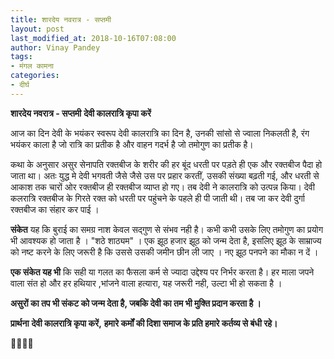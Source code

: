 ```yaml
---
title: शारदेय नवरात्र - सप्तमी
layout: post
last_modified_at: 2018-10-16T07:08:00
author: Vinay Pandey
tags:
- मंगल कामना
categories:
- दीर्घ
---
```

**शारदेय नवरात्र - सप्तमी**
**देवी कालरात्रि कृपा करें**

आज का दिन देवी के भयंकर स्वरूप देवी कालरात्रि का दिन है, उनकी सांसो से ज्वाला निकलती है, रंग भयंकर काला है जो रात्रि का प्रतीक है और वाहन गदर्भ है जो तमोगुण का प्रतीक है। 

कथा के अनुसार असुर सेनापति रक्तबीज के शरीर की हर बूंद धरती पर पड़ते ही एक और रक्तबीज पैदा हो जाता था। अतः युद्ध मे देवी भगवती जैसे जैसे उस पर प्रहार करतीं, उसकी संख्या बढ़ती गई, और धरती से आकाश तक चारों ओर रक्तबीज ही रक्तबीज व्याप्त हो गए। तब देवी ने कालरात्रि को उत्पन्न किया। देवी कलरात्रि रक्तबीज के गिरते रक्त को धरती पर पहुंचने के पहले ही पी जाती थी। तब जा कर देवी दुर्गा रक्तबीज का संहार कर पाई ।

**संकेत** यह कि बुराई का समग्र नाश केवल सद्गुण से संभव नही है। कभी कभी उसके लिए तमोगुण का प्रयोग भी आवश्यक हो जाता है । "शठे शाठ्यम" । एक झूठ हजार झूठ को जन्म देता है, इसलिए झूठ के साम्राज्य को नष्ट करने के लिए जरूरी है कि उससे उसकी जमीन छीन ली जाए । नए झूठ पनपने का मौका न दें ।  

**एक संकेत यह भी** कि सही या गलत का फैसला कर्म से ज्यादा उद्देश्य पर निर्भर करता है। हर माला जपने वाला संत हो और हर हथियार ,भांजने वाला हत्यारा, यह जरूरी नही, उल्टा भी हो सकता है । 

**असुरों का तप भी संकट को जन्म देता है, जबकि देवी का तम भी मुक्ति प्रदान करता है ।** 

**प्रार्थना**
**देवी कालरात्रि कृपा करें,**
**हमारे कर्मों की दिशा समाज के प्रति हमारे कर्तव्य से बंधी रहे।**

🙏🌷🌷🙏


